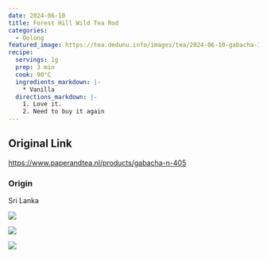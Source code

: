 ```yaml
---
date: 2024-06-10
title: Forest Hill Wild Tea Rod
categories:
  - Oolong
featured_image: https://tea.dedunu.info/images/tea/2024-06-10-gabacha-1.jpeg
recipe:
  servings: 1g
  prep: 3 min
  cook: 90°C
  ingredients_markdown: |-
    * Vanilla
  directions_markdown: |-
    1. Love it.
    2. Need to buy it again
---
```


## Original Link

<https://www.paperandtea.nl/products/gabacha-n-405>

### Origin

Sri Lanka

![](https://tea.dedunu.info/images/tea/2024-06-10-gabacha-2.jpeg)

![](https://tea.dedunu.info/images/tea/2024-06-10-gabacha-3.jpeg)

![](https://tea.dedunu.info/images/tea/2024-06-10-gabacha-4.jpeg)
